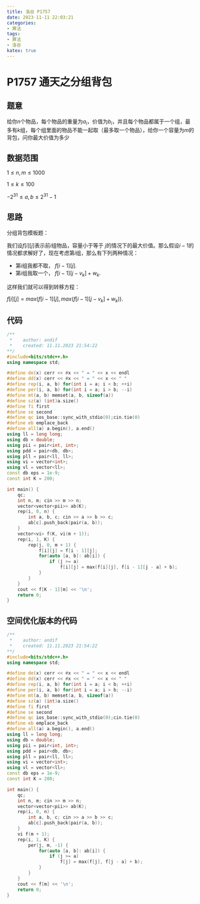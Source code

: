 ```yaml
---
title: 洛谷 P1757
date: 2023-11-11 22:03:21
categories:
- 算法
tags: 
- 算法
- 洛谷
katex: true
---
```


# P1757 通天之分组背包

## 题意

给你$n$个物品，每个物品的重量为$a_i$，价值为$b_i$，并且每个物品都属于一个组，最多有$k$组，每个组里面的物品不能一起取（最多取一个物品），给你一个容量为$m$的背包，问你最大价值为多少

## 数据范围

$1 \leq n, m \leq 1000$

$1 \leq k \leq 100$

$-2^{31} \leq a,b \leq 2^{31} - 1$

## 思路

分组背包模板题：

我们设$f[i][j]$表示前$i$组物品，容量小于等于 $j$的情况下的最大价值。那么假设$i-1$的情况都求解好了，现在考虑第$i$组，那么有下列两种情况：

- 第$i$组我都不取， $f[i - 1][j]$.
- 第$i$组我取一个， $f[i  - 1][j - v_k] + w_k$.

这样我们就可以得到转移方程：

$f[i][j] = max(f[i - 1][j], max(f[i - 1][j - v_k]+w_k))$.

## 代码
```c++
/**
 *    author: andif
 *    created: 11.11.2023 21:54:22
**/
#include<bits/stdc++.h>
using namespace std;

#define de(x) cerr << #x << " = " << x << endl
#define dd(x) cerr << #x << " = " << x << " "
#define rep(i, a, b) for(int i = a; i < b; ++i)
#define per(i, a, b) for(int i = a; i > b; --i)
#define mt(a, b) memset(a, b, sizeof(a))
#define sz(a) (int)a.size()
#define fi first
#define se second
#define qc ios_base::sync_with_stdio(0);cin.tie(0)
#define eb emplace_back
#define all(a) a.begin(), a.end()
using ll = long long;
using db = double;
using pii = pair<int, int>;
using pdd = pair<db, db>;
using pll = pair<ll, ll>;
using vi = vector<int>;
using vl = vector<ll>;
const db eps = 1e-9;
const int K = 200;

int main() {
    qc;
    int n, m; cin >> m >> n;
    vector<vector<pii>> ab(K);
    rep(i, 0, n) {
        int a, b, c; cin >> a >> b >> c;
        ab[c].push_back(pair(a, b));
    }
    vector<vi> f(K, vi(m + 1));
    rep(i, 1, K) {
        rep(j, 0, m + 1) {
            f[i][j] = f[i - 1][j];
            for(auto [a, b]: ab[i]) {
                if (j >= a)
                    f[i][j] = max(f[i][j], f[i - 1][j - a] + b);
            }
        }
    }
    cout << f[K - 1][m] << '\n';
    return 0;
}
```

## 空间优化版本的代码

```c++
/**
 *    author: andif
 *    created: 11.11.2023 21:54:22
**/
#include<bits/stdc++.h>
using namespace std;

#define de(x) cerr << #x << " = " << x << endl
#define dd(x) cerr << #x << " = " << x << " "
#define rep(i, a, b) for(int i = a; i < b; ++i)
#define per(i, a, b) for(int i = a; i > b; --i)
#define mt(a, b) memset(a, b, sizeof(a))
#define sz(a) (int)a.size()
#define fi first
#define se second
#define qc ios_base::sync_with_stdio(0);cin.tie(0)
#define eb emplace_back
#define all(a) a.begin(), a.end()
using ll = long long;
using db = double;
using pii = pair<int, int>;
using pdd = pair<db, db>;
using pll = pair<ll, ll>;
using vi = vector<int>;
using vl = vector<ll>;
const db eps = 1e-9;
const int K = 200;

int main() {
    qc;
    int n, m; cin >> m >> n;
    vector<vector<pii>> ab(K);
    rep(i, 0, n) {
        int a, b, c; cin >> a >> b >> c;
        ab[c].push_back(pair(a, b));
    }
    vi f(m + 1);
    rep(i, 1, K) {
        per(j, m, -1) {
            for(auto [a, b]: ab[i]) {
                if (j >= a)
                    f[j] = max(f[j], f[j - a] + b);
            }
        }
    }
    cout << f[m] << '\n';
    return 0;
}
```
